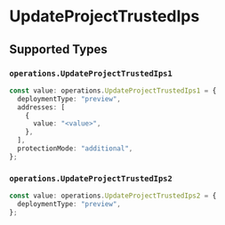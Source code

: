 # UpdateProjectTrustedIps


## Supported Types

### `operations.UpdateProjectTrustedIps1`

```typescript
const value: operations.UpdateProjectTrustedIps1 = {
  deploymentType: "preview",
  addresses: [
    {
      value: "<value>",
    },
  ],
  protectionMode: "additional",
};
```

### `operations.UpdateProjectTrustedIps2`

```typescript
const value: operations.UpdateProjectTrustedIps2 = {
  deploymentType: "preview",
};
```

